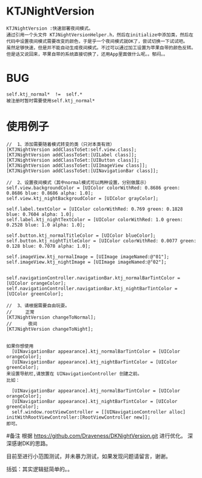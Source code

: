 # KTJNightVersion
    KTJNightVersion :快速部署夜间模式。
    通过引用一个头文件 KTJNightVersionHelper.h，然后在initialize中添加类，然后在代码中设置夜间模式需要改变的颜色，于是乎一个夜间模式就OK了，尝试切换一下试试吧。
    虽然足够快速，但是并不能自动生成夜间模式。不过可以通过加工设置为苹果自带的颜色反转。但是话又说回来，苹果自带的系统直接切换了，还用App里面做什么呢。。郁闷。。
    
#   BUG
    self.ktj_normal*  !=  self.*
    被注册时暂时需要使用self.ktj_normal*

#  使用例子

    //  1、添加需要随着模式转变的类（只对本类有效）
    [KTJNightVersion addClassToSet:self.view.class];
    [KTJNightVersion addClassToSet:[UILabel class]];
    [KTJNightVersion addClassToSet:[UIButton class]];
    [KTJNightVersion addClassToSet:[UIImageView class]];
    [KTJNightVersion addClassToSet:[UINavigationBar class]];
    
    //  2、设置夜间模式（其中normal模式可以两种设置，分别做展示）
    self.view.backgroundColor = [UIColor colorWithRed: 0.8686 green: 0.8686 blue: 0.8686 alpha: 1.0];
    self.view.ktj_nightBackgroudColor = [UIColor grayColor];
    
    self.label.textColor = [UIColor colorWithRed: 0.769 green: 0.1828 blue: 0.7604 alpha: 1.0];
    self.label.ktj_nightTextColor = [UIColor colorWithRed: 1.0 green: 0.2528 blue: 1.0 alpha: 1.0];
    
    self.button.ktj_normalTitleColor = [UIColor blueColor];
    self.button.ktj_nightTitleColor = [UIColor colorWithRed: 0.0077 green: 0.128 blue: 0.7078 alpha: 1.0];
    
    self.imageView.ktj_normalImage = [UIImage imageNamed:@"01"];
    self.imageView.ktj_nightImage = [UIImage imageNamed:@"02"];
    
    
    self.navigationController.navigationBar.ktj_normalBarTintColor = [UIColor orangeColor];
    self.navigationController.navigationBar.ktj_nightBarTintColor = [UIColor greenColor];
    
    //  3、请根据需要自由玩耍。
    //     正常
    [KTJNightVersion changeToNormal];
    //      夜间
    [KTJNightVersion changeToNight];
    
    
    如果你想使用
      [UINavigationBar appearance].ktj_normalBarTintColor = [UIColor orangeColor];
      [UINavigationBar appearance].ktj_nightBarTintColor = [UIColor greenColor];
    来设置导航栏,请放置在 UINavigationController 创建之前。
    比如：
    
      [UINavigationBar appearance].ktj_normalBarTintColor = [UIColor orangeColor];
      [UINavigationBar appearance].ktj_nightBarTintColor = [UIColor greenColor];
      self.window.rootViewController = [[UINavigationController alloc] initWithRootViewController:[RootViewController new]];
    即可。

#备注
  根据 https://github.com/Draveness/DKNightVersion.git 进行优化。
  深深感谢DK的思路。
  
  目前至进行小范围测试，并未暴力测试，如果发现问题请留言，谢谢。
  
  括弧：其实逻辑挺简单的。。

